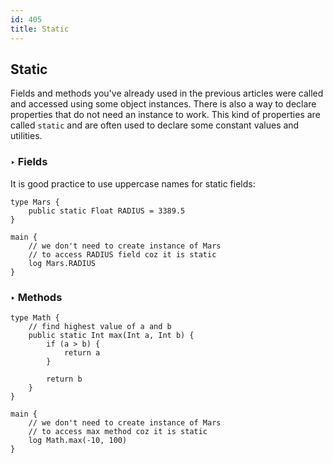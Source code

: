 ```yaml
---
id: 405
title: Static
---
```


## Static
Fields and methods you've already used in the previous articles were called and accessed using some object instances.
There is also a way to declare properties that do not need an instance to work.
This kind of properties are called `static` and are often used to declare some constant values and utilities.

### ‣ Fields
It is good practice to use uppercase names for static fields:

```panda
type Mars {
    public static Float RADIUS = 3389.5
}

main {
    // we don't need to create instance of Mars
    // to access RADIUS field coz it is static
    log Mars.RADIUS 
}
```

### ‣ Methods
```panda
type Math {
    // find highest value of a and b
    public static Int max(Int a, Int b) {
        if (a > b) {
            return a
        }

        return b
    }
}

main {
    // we don't need to create instance of Mars
    // to access max method coz it is static
    log Math.max(-10, 100)
}
```